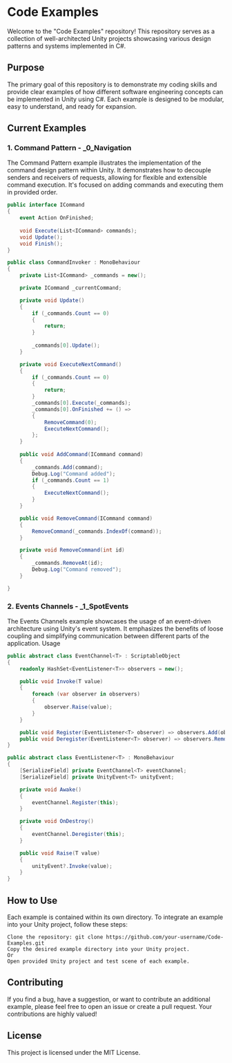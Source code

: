 # Code Examples

Welcome to the "Code Examples" repository! This repository serves as a collection of well-architected Unity projects showcasing various design patterns and systems implemented in C#.
## Purpose

The primary goal of this repository is to demonstrate my coding skills and provide clear examples of how different software engineering concepts can be implemented in Unity using C#. Each example is designed to be modular, easy to understand, and ready for expansion.

## Current Examples
### 1. Command Pattern - _0_Navigation

The Command Pattern example illustrates the implementation of the command design pattern within Unity. It demonstrates how to decouple senders and receivers of requests, allowing for flexible and extensible command execution. It's focused on adding commands and executing them in provided order.

```csharp
public interface ICommand
{
    event Action OnFinished;
    
    void Execute(List<ICommand> commands);
    void Update();
    void Finish();
}

public class CommandInvoker : MonoBehaviour
{
    private List<ICommand> _commands = new();

    private ICommand _currentCommand;

    private void Update()
    {
        if (_commands.Count == 0)
        {
            return;
        }
        
        _commands[0].Update();
    }

    private void ExecuteNextCommand()
    {
        if (_commands.Count == 0)
        {
            return;
        }
        _commands[0].Execute(_commands);
        _commands[0].OnFinished += () =>
        {
            RemoveCommand(0);
            ExecuteNextCommand();
        };
    }
    
    public void AddCommand(ICommand command)
    {
        _commands.Add(command);
        Debug.Log("Command added");
        if (_commands.Count == 1)
        {
            ExecuteNextCommand();
        }
    }

    public void RemoveCommand(ICommand command)
    {
        RemoveCommand(_commands.IndexOf(command));
    }

    private void RemoveCommand(int id)
    {
        _commands.RemoveAt(id);
        Debug.Log("Command removed");
    }

}
```

### 2. Events Channels - _1_SpotEvents

The Events Channels example showcases the usage of an event-driven architecture using Unity's event system. It emphasizes the benefits of loose coupling and simplifying communication between different parts of the application.
Usage

```csharp
public abstract class EventChannel<T> : ScriptableObject
{
    readonly HashSet<EventListener<T>> observers = new();

    public void Invoke(T value)
    {
        foreach (var observer in observers)
        {
            observer.Raise(value);
        }
    }

    public void Register(EventListener<T> observer) => observers.Add(observer);
    public void Deregister(EventListener<T> observer) => observers.Remove(observer);
}

public abstract class EventListener<T> : MonoBehaviour
{
    [SerializeField] private EventChannel<T> eventChannel;
    [SerializeField] private UnityEvent<T> unityEvent;

    private void Awake()
    {
        eventChannel.Register(this);
    }

    private void OnDestroy()
    {
        eventChannel.Deregister(this);
    }

    public void Raise(T value)
    {
        unityEvent?.Invoke(value);   
    }
}
```

## How to Use

Each example is contained within its own directory. To integrate an example into your Unity project, follow these steps:

    Clone the repository: git clone https://github.com/your-username/Code-Examples.git
    Copy the desired example directory into your Unity project.
    Or
    Open provided Unity project and test scene of each example. 

## Contributing

If you find a bug, have a suggestion, or want to contribute an additional example, please feel free to open an issue or create a pull request. Your contributions are highly valued!
## License

This project is licensed under the MIT License.
